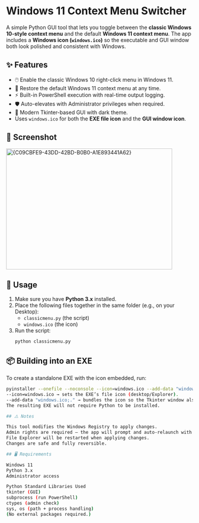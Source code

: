 # Windows 11 Context Menu Switcher
A simple Python GUI tool that lets you toggle between the **classic Windows 10-style context menu** and the default **Windows 11 context menu**. The app includes a **Windows icon (`windows.ico`)** so the executable and GUI window both look polished and consistent with Windows.

## ✨ Features
- 🖱️ Enable the classic Windows 10 right-click menu in Windows 11.  
- 🔄 Restore the default Windows 11 context menu at any time.  
- ⚡ Built-in PowerShell execution with real-time output logging.  
- 🛡️ Auto-elevates with Administrator privileges when required.  
- 🎨 Modern Tkinter-based GUI with dark theme.  
- Uses `windows.ico` for both the **EXE file icon** and the **GUI window icon**.

## 📸 Screenshot
<img width="448" height="326" alt="{C09CBFE9-43DD-42BD-B0B0-A1E893441A62}" src="https://github.com/user-attachments/assets/7674aaca-8584-4e15-a252-38235d7866fc" />

## 🚀 Usage
1. Make sure you have **Python 3.x** installed.  
2. Place the following files together in the same folder (e.g., on your Desktop):  
   - `classicmenu.py` (the script)  
   - `windows.ico` (the icon)  
3. Run the script:  
   ```bash
   python classicmenu.py
   
## 📦 Building into an EXE
To create a standalone EXE with the icon embedded, run:

```bash
pyinstaller --onefile --noconsole --icon=windows.ico --add-data "windows.ico;." classicmenu.py ```
--icon=windows.ico → sets the EXE’s file icon (desktop/Explorer).
--add-data "windows.ico;." → bundles the icon so the Tkinter window also uses it at runtime.
The resulting EXE will not require Python to be installed.

## ⚠️ Notes

This tool modifies the Windows Registry to apply changes.  
Admin rights are required — the app will prompt and auto-relaunch with elevated privileges.  
File Explorer will be restarted when applying changes.  
Changes are safe and fully reversible.  

## 🖥️ Requirements

Windows 11  
Python 3.x  
Administrator access

Python Standard Libraries Used
tkinter (GUI)  
subprocess (run PowerShell)  
ctypes (admin check)  
sys, os (path + process handling)  
(No external packages required.)  
